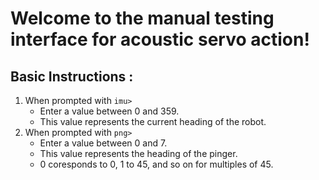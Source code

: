 # Welcome to the manual testing interface for acoustic servo action!
## Basic Instructions :
1. When prompted with `imu>`
    * Enter a value between 0 and 359.
    * This value represents the current heading of the robot.
2. When prompted with `png>`
    * Enter a value between 0 and 7.
    * This value represents the heading of the pinger.
    * 0 coresponds to 0, 1 to 45, and so on for multiples of 45.

